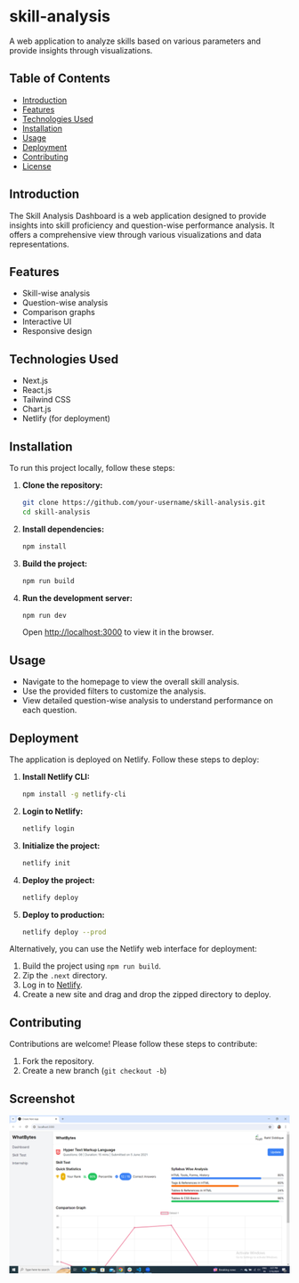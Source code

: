 # skill-analysis

A web application to analyze skills based on various parameters and provide insights through visualizations.

## Table of Contents

- [Introduction](#introduction)
- [Features](#features)
- [Technologies Used](#technologies-used)
- [Installation](#installation)
- [Usage](#usage)
- [Deployment](#deployment)
- [Contributing](#contributing)
- [License](#license)

## Introduction

The Skill Analysis Dashboard is a web application designed to provide insights into skill proficiency and question-wise performance analysis. It offers a comprehensive view through various visualizations and data representations.

## Features

- Skill-wise analysis
- Question-wise analysis
- Comparison graphs
- Interactive UI
- Responsive design

## Technologies Used

- Next.js
- React.js
- Tailwind CSS
- Chart.js
- Netlify (for deployment)

## Installation

To run this project locally, follow these steps:

1. **Clone the repository:**

    ```sh
    git clone https://github.com/your-username/skill-analysis.git
    cd skill-analysis
    ```

2. **Install dependencies:**

    ```sh
    npm install
    ```

3. **Build the project:**

    ```sh
    npm run build
    ```

4. **Run the development server:**

    ```sh
    npm run dev
    ```

    Open [http://localhost:3000](http://localhost:3000) to view it in the browser.

## Usage

- Navigate to the homepage to view the overall skill analysis.
- Use the provided filters to customize the analysis.
- View detailed question-wise analysis to understand performance on each question.

## Deployment

The application is deployed on Netlify. Follow these steps to deploy:

1. **Install Netlify CLI:**

    ```sh
    npm install -g netlify-cli
    ```

2. **Login to Netlify:**

    ```sh
    netlify login
    ```

3. **Initialize the project:**

    ```sh
    netlify init
    ```

4. **Deploy the project:**

    ```sh
    netlify deploy
    ```

5. **Deploy to production:**

    ```sh
    netlify deploy --prod
    ```

Alternatively, you can use the Netlify web interface for deployment:

1. Build the project using `npm run build`.
2. Zip the `.next` directory.
3. Log in to [Netlify](https://www.netlify.com/).
4. Create a new site and drag and drop the zipped directory to deploy.

## Contributing

Contributions are welcome! Please follow these steps to contribute:

1. Fork the repository.
2. Create a new branch (`git checkout -b`)

## Screenshot

![Skill Analysis Screenshot](https://github.com/Bhavya022/skill-analysis/blob/main/skill-analysis/components/Screenshot%20(12).png)

